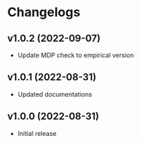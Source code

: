 # Changelogs <!-- omit in toc -->

## v1.0.2 (2022-09-07)

- Update MDP check to empirical version

## v1.0.1 (2022-08-31)

- Updated documentations

## v1.0.0 (2022-08-31)

- Initial release

